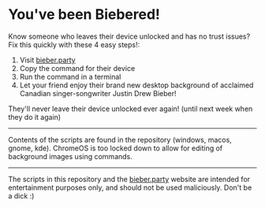 # You've been Biebered!
Know someone who leaves their device unlocked and has no trust issues? Fix this quickly with these 4 easy steps!:

1. Visit [bieber.party](https://bieber.party)
2. Copy the command for their device
3. Run the command in a terminal
4. Let your friend enjoy their brand new desktop background of acclaimed Canadian singer-songwriter Justin Drew Bieber!

They'll never leave their device unlocked ever again! (until next week when they do it again)

---

Contents of the scripts are found in the repository (windows, macos, gnome, kde). ChromeOS is too locked down to allow for editing of background images using commands.

---

The scripts in this repository and the [bieber.party](https://bieber.party) website are intended for entertainment purposes only, and should not be used maliciously. Don't be a dick :)
